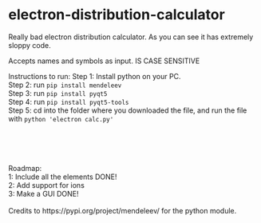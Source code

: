 # electron-distribution-calculator
Really bad electron distribution calculator. As you can see it has extremely sloppy code.

Accepts names and symbols as input. IS CASE SENSITIVE


Instructions to run:
Step 1: Install python on your PC. <br />
Step 2: run `pip install mendeleev` <br />
Step 3: run `pip install pyqt5` <br />
Step 4: run `pip install pyqt5-tools` <br />
Step 5: cd into the folder where you downloaded the file, and run the file with `python 'electron calc.py'`

<br />
<br />
<br />
<br />
Roadmap: <br />
1: Include all the elements    DONE! <br /> 
2: Add support for ions <br />
3: Make a GUI      DONE!
<br />
<br />
Credits to https://pypi.org/project/mendeleev/ for the python module.
